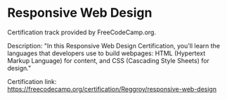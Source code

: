 # Responsive Web Design

Certification track provided by FreeCodeCamp.org.

Description:  "In this Responsive Web Design Certification, you'll learn the languages that developers use to build webpages: HTML (Hypertext Markup Language) for content, and CSS (Cascading Style Sheets) for design."

Certification link: https://freecodecamp.org/certification/Reggroy/responsive-web-design
